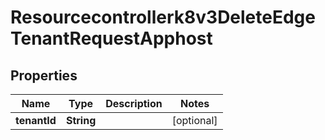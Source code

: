 

# Resourcecontrollerk8v3DeleteEdgeTenantRequestApphost


## Properties

| Name | Type | Description | Notes |
|------------ | ------------- | ------------- | -------------|
|**tenantId** | **String** |  |  [optional] |



